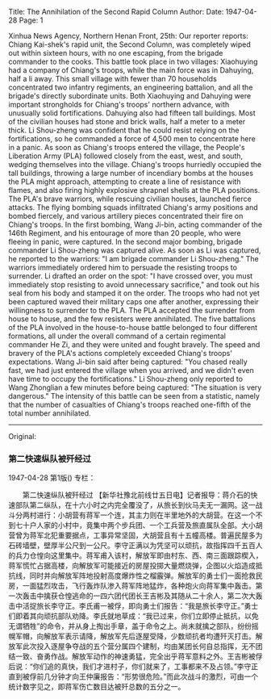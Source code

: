 Title: The Annihilation of the Second Rapid Column
Author:
Date: 1947-04-28
Page: 1

Xinhua News Agency, Northern Henan Front, 25th: Our reporter reports: Chiang Kai-shek's rapid unit, the Second Column, was completely wiped out within sixteen hours, with no one escaping, from the brigade commander to the cooks. This battle took place in two villages: Xiaohuying had a company of Chiang's troops, while the main force was in Dahuying, half a li away. This small village with fewer than 70 households concentrated two infantry regiments, an engineering battalion, and all the brigade's directly subordinate units. Both Xiaohuying and Dahuying were important strongholds for Chiang's troops' northern advance, with unusually solid fortifications. Dahuying also had fifteen tall buildings. Most of the civilian houses had stone and brick walls, half a meter to a meter thick. Li Shou-zheng was confident that he could resist relying on the fortifications, so he commanded a force of 4,500 men to concentrate here in a panic. As soon as Chiang's troops entered the village, the People's Liberation Army (PLA) followed closely from the east, west, and south, wedging themselves into the village. Chiang's troops hurriedly occupied the tall buildings, throwing a large number of incendiary bombs at the houses the PLA might approach, attempting to create a line of resistance with flames, and also firing highly explosive shrapnel shells at the PLA positions. The PLA's brave warriors, while rescuing civilian houses, launched fierce attacks. The flying bombing squads infiltrated Chiang's army positions and bombed fiercely, and various artillery pieces concentrated their fire on Chiang's troops. In the first bombing, Wang Ji-bin, acting commander of the 146th Regiment, and his entourage of more than 20 people, who were fleeing in panic, were captured. In the second major bombing, brigade commander Li Shou-zheng was captured alive. As soon as Li was captured, he reported to the warriors: "I am brigade commander Li Shou-zheng." The warriors immediately ordered him to persuade the resisting troops to surrender. Li drafted an order on the spot: "I have crossed over, you must immediately stop resisting to avoid unnecessary sacrifice," and took out his seal from his body and stamped it on the order. The troops who had not yet been captured waved their military caps one after another, expressing their willingness to surrender to the PLA. The PLA accepted the surrender from house to house, and the few resisters were annihilated. The five battalions of the PLA involved in the house-to-house battle belonged to four different formations, all under the overall command of a certain regimental commander He Zi, and they were united and fought bravely. The speed and bravery of the PLA's actions completely exceeded Chiang's troops' expectations. Wang Ji-bin said after being captured: "You chased really fast, we had just entered the village when you arrived, and we didn't even have time to occupy the fortifications." Li Shou-zheng only reported to Wang Zhonglian a few minutes before being captured: "The situation is very dangerous." The intensity of this battle can be seen from a statistic, namely that the number of casualties of Chiang's troops reached one-fifth of the total number annihilated.



<hr /> 

Original: 


### 第二快速纵队被歼经过

1947-04-28
第1版()
专栏：

　　第二快速纵队被歼经过
    【新华社豫北前线廿五日电】记者报导：蒋介石的快速部队第二纵队，在十六小时之内完全覆没了，从旅长到伙马夫无一漏网。这一战斗分两村进行：小胡营有蒋军一个连，其主力则在半里地外的大胡营。在这一个不到七十户人家的小村中，竟集中两个步兵团、一个工兵营及旅直属队全部。大小胡营曾为蒋军北犯重要据点，工事异常坚固，大胡营且有十五幢高楼。普遍民屋多为石砖墙壁，壁厚半公尺到一公尺。李守正满以为凭坚可以顽抗，故指挥四千五百人的兵力仓惶向这里集中。蒋军甫入该村，解放军即由村东、西、南三面跟踪楔入，蒋军慌忙占据高楼，向解放军可能接近的房屋投掷大量燃烧弹，企图以火焰造成抵抗线，同时并向解放军阵地投射高度爆炸性之榴霰弹。解放军的勇士们一面抢救民房，一面猛烈攻击，飞行轰炸队渗入蒋军阵地猛炸，各种炮火向蒋军集中轰击。第一次轰击中擒获仓惶逃命的一四六团代团长王吉彬及其随从二十余人，第二次大轰击中活捉旅长李守正。李氏甫一被俘，即向勇士们报告：“我是旅长李守正。”勇士们即着其向顽抗部队劝降。李氏就地草成：“我已过来，你们立即停止抵抗，以免无谓牺牲”的命令，并从身上掏出手章，盖于命令之上。尚未就擒之部队，纷纷摇幌军帽，向解放军表示请降，解放军先后逐屋受降，少数顽抗者均遭歼灭打击。解放军此次投入逐屋争夺战的五个营分属四个建制，均由某团长何自总指挥，无不团结一致、奋勇作战。解放军动作的神速勇猛，完全出乎蒋军意料之外。王吉彬被俘后说：“你们追的真快，我们才进村子，你们就来了，工事都来不及占领。”李守正直到被俘前几分钟才向王仲廉报告：“形势很危险。”而此次战斗的激烈，可由一个统计数字见之，即蒋军伤亡数目达被歼总数的五分之一。
